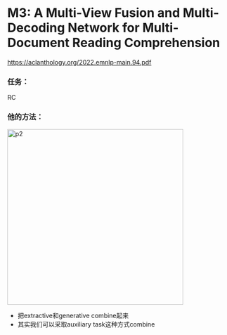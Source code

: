 # M3: A Multi-View Fusion and Multi-Decoding Network for Multi-Document Reading Comprehension

https://aclanthology.org/2022.emnlp-main.94.pdf

### 任务：

RC

### 他的方法：

<img src="https://p.ipic.vip/0fej1o.png" alt="p2" width="400"/>

* 把extractive和generative combine起来
* 其实我们可以采取auxiliary task这种方式combine

